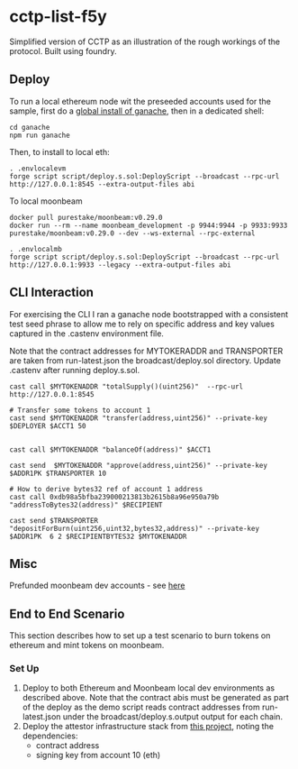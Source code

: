 # cctp-list-f5y

Simplified version of CCTP as an illustration of the rough workings of the protocol. Built using foundry.

## Deploy

To run a local ethereum node wit the preseeded accounts used for the sample, first do a [global install of ganache](https://www.npmjs.com/package/ganache), then in a dedicated shell:

```
cd ganache
npm run ganache
```

Then, to install to local eth:

```
. .envlocalevm
forge script script/deploy.s.sol:DeployScript --broadcast --rpc-url http://127.0.0.1:8545 --extra-output-files abi
```

To local moonbeam

```
docker pull purestake/moonbeam:v0.29.0
docker run --rm --name moonbeam_development -p 9944:9944 -p 9933:9933 purestake/moonbeam:v0.29.0 --dev --ws-external --rpc-external 

. .envlocalmb
forge script script/deploy.s.sol:DeployScript --broadcast --rpc-url http://127.0.0.1:9933 --legacy --extra-output-files abi

```
## CLI Interaction

For exercising the CLI I ran a ganache node bootstrapped with a consistent test seed phrase to allow me to rely on specific address and key values captured in the 
.castenv environment file.

Note that the contract addresses for MYTOKERADDR and TRANSPORTER are taken from run-latest.json the broadcast/deploy.sol directory. Update .castenv after running deploy.s.sol.

```
cast call $MYTOKENADDR "totalSupply()(uint256)"  --rpc-url  http://127.0.0.1:8545

# Transfer some tokens to account 1
cast send $MYTOKENADDR "transfer(address,uint256)" --private-key $DEPLOYER $ACCT1 50


cast call $MYTOKENADDR "balanceOf(address)" $ACCT1

cast send  $MYTOKENADDR "approve(address,uint256)" --private-key $ADDR1PK $TRANSPORTER 10

# How to derive bytes32 ref of account 1 address
cast call 0xdb98a5bfba239000213813b2615b8a96e950a79b "addressToBytes32(address)" $RECIPIENT

cast send $TRANSPORTER "depositForBurn(uint256,uint32,bytes32,address)" --private-key $ADDR1PK  6 2 $RECIPIENTBYTES32 $MYTOKENADDR
```

## Misc

Prefunded moonbeam dev accounts - see [here](https://docs.moonbeam.network/builders/get-started/networks/moonbeam-dev/#pre-funded-development-accounts)


## End to End Scenario

This section describes how to set up a test scenario to burn tokens on ethereum and mint tokens on
moonbeam.

### Set Up

1. Deploy to both Ethereum and Moonbeam local dev environments as described above. Note that the contract abis
must be generated as part of the deploy as the demo script reads contract addresses from run-latest.json 
under the broadcast/deploy.s.output output for each chain.
2. Deploy the attestor infrastructure stack from [this project](https://github.com/d-smith/attester), noting the dependencies:
    * contract address
    * signing key from account 10 (eth)